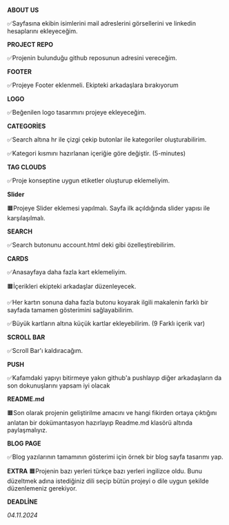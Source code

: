**ABOUT US**

✅Sayfasına ekibin isimlerini mail adreslerini görsellerini ve linkedin hesaplarını ekleyeceğim.

**PROJECT REPO**

✅Projenin bulunduğu github reposunun adresini vereceğim.

**FOOTER**

✅Projeye Footer eklenmeli. Ekipteki arkadaşlara bırakıyorum

**LOGO**

✅Beğenilen logo tasarımını projeye ekleyeceğim.

**CATEGORİES**

✅Search altına hr ile çizgi çekip butonlar ile kategoriler oluşturabilirim.

✅Kategori kısmını hazırlanan içeriğie göre değiştir. (5-minutes)

**TAG CLOUDS**

✅Proje konseptine uygun etiketler oluşturup eklemeliyim.

**Slider**

🟧Projeye Slider eklemesi yapılmalı. Sayfa ilk açıldığında slider yapısı ile karşılaşılmalı.

**SEARCH**

✅Search butonunu account.html deki gibi özelleştirebilirim.

**CARDS**

✅Anasayfaya daha fazla kart eklemeliyim.

🟧İçerikleri ekipteki arkadaşlar düzenleyecek.

✅Her kartın sonuna daha fazla butonu koyarak ilgili makalenin farklı bir sayfada tamamen gösterimini sağlayabilirim.

✅Büyük kartların altına küçük kartlar ekleyebilirim. (9 Farklı içerik var)

**SCROLL BAR**

✅Scroll Bar'ı kaldıracağım.

**PUSH**

✅Kafamdaki yapıyı bitirmeye yakın github'a pushlayıp diğer arkadaşların da son dokunuşlarını yapsam iyi olacak

**README.md**

🟧Son olarak projenin geliştirilme amacını ve hangi fikirden ortaya çıktığını anlatan bir dokümantasyon hazırlayıp Readme.md klasörü altında paylaşmalıyız.

**BLOG PAGE**

✅Blog yazılarının tamamının gösterimi için örnek bir blog sayfa tasarımı yap.

**EXTRA**
🟧Projenin bazı yerleri türkçe bazı yerleri ingilizce oldu. Bunu düzeltmek adına istediğiniz dili seçip bütün projeyi o dile uygun şekilde düzenlemeniz gerekiyor.

**DEADLİNE**

*04.11.2024*
